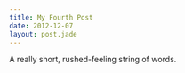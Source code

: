 ```yaml
---
title: My Fourth Post
date: 2012-12-07
layout: post.jade
---
```


A really short, rushed-feeling string of words.
